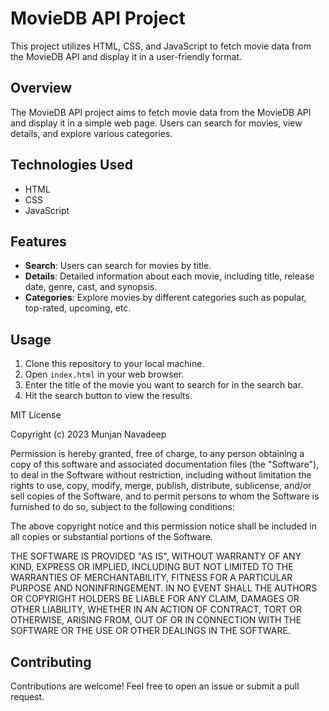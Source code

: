 # MovieDB API Project

This project utilizes HTML, CSS, and JavaScript to fetch movie data from the MovieDB API and display it in a user-friendly format.

## Overview

The MovieDB API project aims to fetch movie data from the MovieDB API and display it in a simple web page. Users can search for movies, view details, and explore various categories.

## Technologies Used

- HTML
- CSS
- JavaScript

## Features

- **Search**: Users can search for movies by title.
- **Details**: Detailed information about each movie, including title, release date, genre, cast, and synopsis.
- **Categories**: Explore movies by different categories such as popular, top-rated, upcoming, etc.

## Usage

1. Clone this repository to your local machine.
2. Open `index.html` in your web browser.
3. Enter the title of the movie you want to search for in the search bar.
4. Hit the search button to view the results.


MIT License

Copyright (c) 2023 Munjan Navadeep

Permission is hereby granted, free of charge, to any person obtaining a copy
of this software and associated documentation files (the "Software"), to deal
in the Software without restriction, including without limitation the rights
to use, copy, modify, merge, publish, distribute, sublicense, and/or sell
copies of the Software, and to permit persons to whom the Software is
furnished to do so, subject to the following conditions:

The above copyright notice and this permission notice shall be included in all
copies or substantial portions of the Software.

THE SOFTWARE IS PROVIDED "AS IS", WITHOUT WARRANTY OF ANY KIND, EXPRESS OR
IMPLIED, INCLUDING BUT NOT LIMITED TO THE WARRANTIES OF MERCHANTABILITY,
FITNESS FOR A PARTICULAR PURPOSE AND NONINFRINGEMENT. IN NO EVENT SHALL THE
AUTHORS OR COPYRIGHT HOLDERS BE LIABLE FOR ANY CLAIM, DAMAGES OR OTHER
LIABILITY, WHETHER IN AN ACTION OF CONTRACT, TORT OR OTHERWISE, ARISING FROM,
OUT OF OR IN CONNECTION WITH THE SOFTWARE OR THE USE OR OTHER DEALINGS IN THE
SOFTWARE.

## Contributing

Contributions are welcome! Feel free to open an issue or submit a pull request.


